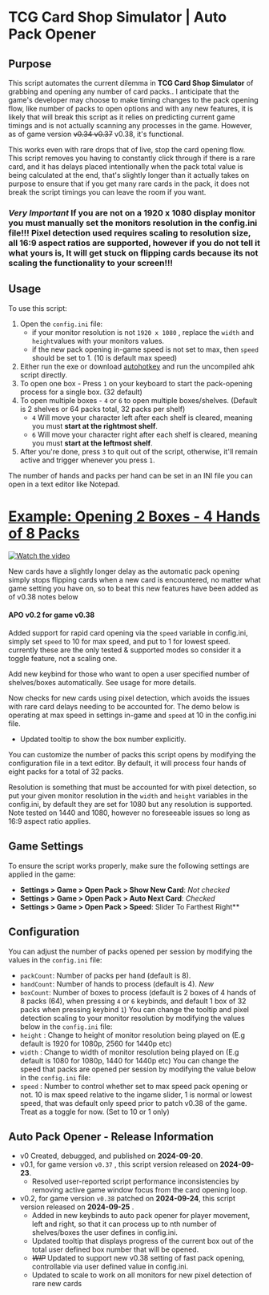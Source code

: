 # TCG Card Shop Simulator | Auto Pack Opener

## Purpose
This script automates the current dilemma in **TCG Card Shop Simulator** of grabbing and opening any number of card packs.. I anticipate that the game's developer may choose to make timing changes to the pack opening flow, like number of packs to open options and with any new features, it is likely that will break this script as it relies on predicting current game timings and is not actually scanning any processes in the game. However, as of game version ~~v0.34 v0.37~~ v0.38, it's functional.

This works even with rare drops that of live, stop the card opening flow. This script removes you having to constantly click through if there is a rare card, and it has delays placed intentionally when the pack total value is being calculated at the end, that's slightly longer than it actually takes on purpose to ensure that if you get many rare cards in the pack, it does not break the script timings you can leave the room if you want. 
### *Very Important* If you are not on a 1920 x 1080 display monitor you must manually set the monitors resolution in the config.ini file!!! Pixel detection used requires scaling to resolution size, all 16:9 aspect ratios are supported, however if you do not tell it what yours is, It will get stuck on flipping cards because its not scaling the functionality to your screen!!!
## Usage
To use this script:
1. Open the `config.ini` file:
   - if your monitor resolution is not `1920 x 1080` , replace the `width` and `height`values with your monitors values.
   - if the new pack opening in-game speed is not set to max, then `speed` should be set to 1. (10 is default max speed)
2. Either run the exe or download [autohotkey](https://www.autohotkey.com/) and run the uncompiled ahk script directly.
3. To open one box - Press `1` on your keyboard to start the pack-opening process for a single box. (32 default)
3. To open multiple boxes - `4` or `6` to open multiple boxes/shelves. (Default is 2 shelves or 64 packs total, 32 packs per shelf)
   - `4` Will move your character left after each shelf is cleared, meaning you must **start at the rightmost shelf**.
   - `6` Will move your character right after each shelf is cleared, meaning you must **start at the leftmost shelf**.
4. After you're done, press `3` to quit out of the script, otherwise, it'll remain active and trigger whenever you press `1`.

The number of hands and packs per hand can be set in an INI file you can open in a text editor like Notepad.
# [Example: Opening 2 Boxes - 4 Hands of 8 Packs](https://youtu.be/yAKYqAP0y3w)
[![Watch the video](https://img.youtube.com/vi/G3QEsq1QnkQ/maxresdefault.jpg)](https://youtu.be/yAKYqAP0y3w)


New cards have a slightly longer delay as the automatic pack opening simply stops flipping cards when a new card is encountered, no matter what game setting you have on, so to beat this new features have been added as of v0.38 notes below

#### APO v0.2 for game v0.38

Added support for rapid card opening via the `speed` variable in config.ini, simply set `speed` to 10 for max speed, and put to 1 for lowest speed. currently these are the only tested & supported modes so consider it a toggle feature, not a scaling one.

Add new keybind for those who want to open a user specified number of shelves/boxes automatically. See usage for more details.

Now checks for new cards using pixel detection, which avoids the issues with rare card delays needing to be accounted for. The demo below is operating at max speed in settings in-game and `speed` at 10 in the config.ini file.
   - Updated tooltip to show the box number explicitly.
    
You can customize the number of packs this script opens by modifying the configuration file in a text editor. By default, it will process four hands of eight packs for a total of 32 packs.

Resolution is something that must be accounted for with pixel detection, so put your given monitor resolution in the `width` and `height` variables in the config.ini, by default they are set for 1080 but any resolution is supported. Note tested on 1440 and 1080, however no foreseeable issues so long as 16:9 aspect ratio applies.

## Game Settings
To ensure the script works properly, make sure the following settings are applied in the game:

- **Settings > Game > Open Pack > Show New Card**: *Not checked*
- **Settings > Game > Open Pack > Auto Next Card**: *Checked*
- **Settings > Game > Open Pack > Speed**: Slider To Farthest Right**  

## Configuration
You can adjust the number of packs opened per session by modifying the values in the `config.ini` file:
- `packCount`: Number of packs per hand (default is 8).
- `handCount`: Number of hands to process (default is 4).
_*New*_
- `boxCount`: Number of boxes to process (default is 2 boxes of 4 hands of 8 packs (64), when pressing `4` or `6` keybinds, and default 1 box of 32 packs when pressing  keybind `1`)
You can change the tooltip and pixel detection scaling to your monitor resolution by modifying the values below in the `config.ini` file:
- `height` : Change to height of monitor resolution being played on (E.g default is 1920 for 1080p, 2560 for 1440p etc)
- `width` : Change to width of monitor resolution being played on (E.g default is 1080 for 1080p, 1440 for 1440p etc)
You can change the speed that packs are opened per session by modifying the value below in the `config.ini` file:
- `speed` : Number to control whether set to max speed pack opening or not. 10 is max speed relative to the ingame slider, 1 is normal or lowest speed, that was default only speed prior to patch v0.38 of the game. Treat as a toggle for now. (Set to 10 or 1 only)

## Auto Pack Opener - Release Information
- v0 Created, debugged, and published on **2024-09-20**.
- v0.1, for game version `v0.37` , this script version released on **2024-09-23**.
   - Resolved user-reported script performance inconsistencies by removing active game window focus from the card opening loop.
- v0.2, for game version `v0.38` patched on **2024-09-24**, this script version released on **2024-09-25** .
    - Added in new keybinds to auto pack opener for player movement, left and right, so that it can process up to nth number of shelves/boxes the user defines in config.ini.
    - Updated tooltip that displays progress of the current box out of the total user defined box number that will be opened.
    - ~~*WIP*~~ Updated to support new v0.38 setting of fast pack opening, controllable via user defined value in config.ini.
    - Updated to scale to work on all monitors for new pixel detection of rare new cards
   
